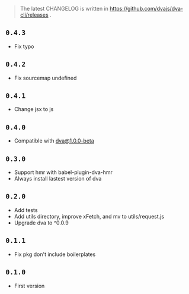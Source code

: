 
> The latest CHANGELOG is written in https://github.com/dvajs/dva-cli/releases .

## `0.4.3`

- Fix typo

## `0.4.2`

- Fix sourcemap undefined

## `0.4.1`

- Change jsx to js

## `0.4.0`

- Compatible with dva@1.0.0-beta

## `0.3.0`

- Support hmr with babel-plugin-dva-hmr
- Always install lastest version of dva

## `0.2.0`

- Add tests
- Add utils directory, improve xFetch, and mv to utils/request.js
- Upgrade dva to ^0.0.9

## `0.1.1`

- Fix pkg don't include boilerplates

## `0.1.0`

- First version
